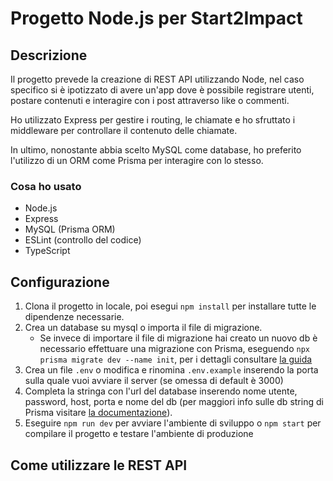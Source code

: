 # Progetto Node.js per Start2Impact

## Descrizione

Il progetto prevede la creazione di REST API utilizzando Node, nel caso specifico si è ipotizzato di avere un'app dove è possibile registrare utenti, postare contenuti e interagire con i post attraverso like o commenti.

Ho utilizzato Express per gestire i routing, le chiamate e ho sfruttato i middleware per controllare il contenuto delle chiamate.

In ultimo, nonostante abbia scelto MySQL come database, ho preferito l'utilizzo di un ORM come Prisma per interagire con lo stesso.

### Cosa ho usato

- Node.js
- Express
- MySQL (Prisma ORM)
- ESLint (controllo del codice)
- TypeScript

## Configurazione

1. Clona il progetto in locale, poi esegui `npm install` per installare tutte le dipendenze necessarie.
2. Crea un database su mysql o importa il file di migrazione.
   - Se invece di importare il file di migrazione hai creato un nuovo db è necessario effettuare una migrazione con Prisma, eseguendo `npx prisma migrate dev --name init`, per i dettagli consultare [la guida](https://www.prisma.io/docs/getting-started/setup-prisma/start-from-scratch/relational-databases/using-prisma-migrate-node-mysql)
3. Crea un file `.env` o modifica e rinomina `.env.example` inserendo la porta sulla quale vuoi avviare il server (se omessa di default è 3000)
4. Completa la stringa con l'url del database inserendo nome utente, password, host, porta e nome del db (per maggiori info sulle db string di Prisma visitare [la documentazione](https://pris.ly/d/connection-strings)).
5. Eseguire `npm run dev` per avviare l'ambiente di sviluppo o `npm start` per compilare il progetto e testare l'ambiente di produzione

## Come utilizzare le REST API
